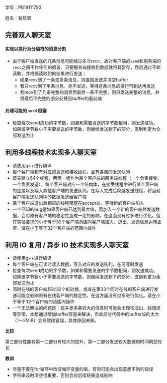 学号：PB18111793

姓名：裴启智

## 完善双人聊天室

#### 实现以换行为分隔符的消息分割

* 由于客户端发送的几条信息可能经过多次recv，故对客户端的`send`和服务端的`recv`之间不作任何的假设，只要服务端接收到数据就将其暂存，然后通过不断读取，并根据读取到的结果进行发送：
  * 如果recv到了一条或多条信息，则直接发送并清空buffer
  * 若只recv到了半条消息，则不发送，等待这条消息的换行符到达再发送
  * 若recv到了几条完整的消息但最后一条不完整，则只发送完整的消息，并将最后不完整的部分前移到buffer的最前端

#### 处理可能的 `send` 阻塞

* 检查每次send成功的字节数，如果和需要发送的字节数相同，则发送成功。如果该字节数小于需要发送的字节数，则继续发送剩下的部分，直到判定为全部发送为止

## 利用多线程技术实现多人聊天室

* 请使用g++进行编译
* 每个客户端都有对应的发送和接收线程，且有各自的发送队列
* 首先建立64个线程，两两一组作为某个客户端的服务端线程（一个负责接受，一个负责发送），每个客户端对应一个结构体，在接受线程中进行某个客户端的连接以及写入其他客户端的发送队列，在写入完成后唤醒发送线程，将当前客户端发送队列中的数据发送给客户端
* 某个客户端退出后相应的线程阻塞在accept处，等待新的客户端加入
* 一个已知的bug是如果客户端已达到最大值，再加入一个新的客户端并发送数据，会对原有客户端的稳定性造成一定的影响，在这面没有过多进行优化。但在实验要求的小于等于32个客户端范围内客户端加入、退出、发送信息运转正常，请在小于等于32个客户端的范围内操作

## 利用 IO 复用 / 异步 IO 技术实现多人聊天室

* 请使用g++进行编译
* 每个客户端在可读时读入数据，写入对应的发送队列，在可写时发送
* 检查每次send成功的字节数，如果和需要发送的字节数相同，则发送成功。如果该字节数小于需要发送的字节数，则继续发送剩下的部分，直到判定为全部发送为止
* 同时在线的客户端超过32个的时候，或者在第33个同时在线的客户端进行发送可能会影响原有在线客户端的稳定性，在这方面没有过多进行优化。请在小于等于32个客户端的范围内操作
* 一个无法解决的问题是：在并发多条较大的信息时可能会出现栈溢出、段错误等异常，本想通过增加buffer容量来解决，但此部分代码中的buffer设的太大（1～2MiB）会导致段错误，具体原因未知。



**比较**

第三部分性能较第一二部分有较大的提升，第一二部分发送较大数据的时间明显较长



**教训**

* 尽量不要在for循环中改变循环变量的值，否则可能会出现意想不到的错误
* 字符串及时清空很重要，否则会对后续结果造成影响








